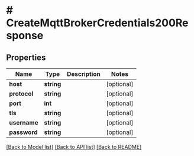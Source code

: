 # # CreateMqttBrokerCredentials200Response

## Properties

Name | Type | Description | Notes
------------ | ------------- | ------------- | -------------
**host** | **string** |  | [optional]
**protocol** | **string** |  | [optional]
**port** | **int** |  | [optional]
**tls** | **string** |  | [optional]
**username** | **string** |  | [optional]
**password** | **string** |  | [optional]

[[Back to Model list]](../../README.md#models) [[Back to API list]](../../README.md#endpoints) [[Back to README]](../../README.md)

